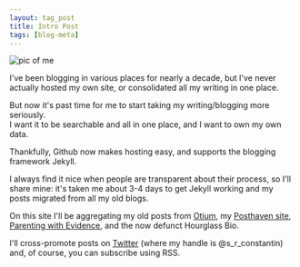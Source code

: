 ```yaml
---
layout: tag_post
title: Intro Post
tags: [blog-meta]
---
```

![pic of me](/assets/sarahheadshot.jpeg)

I've been blogging in various places for nearly a decade, but I've never actually hosted my own site, or consolidated all my writing in one place.

But now it's past time for me to start taking my writing/blogging more seriously.  
I want it to be searchable and all in one place, and I want to own my own data.

Thankfully, Github now makes hosting easy, and supports the blogging framework Jekyll.

I always find it nice when people are transparent about their process, so I'll share  mine: it's taken me about 3-4 days to get Jekyll working and my posts migrated from all my old blogs.


On this site I'll be aggregating my old posts from [Otium][otium], my [Posthaven site][posthaven], [Parenting with Evidence][parenting], and the now defunct Hourglass Bio.

I'll cross-promote posts on [Twitter][twitter] (where my handle is @s_r_constantin) and, of course, you can subscribe using RSS.




[otium]: https://srconstantin.wordpress.com
[posthaven]: https://srconstantin.posthaven.com
[parenting]: https://parentingwithevidence.wordpress.com
[twitter]://https://twitter.com/s_r_constantin


